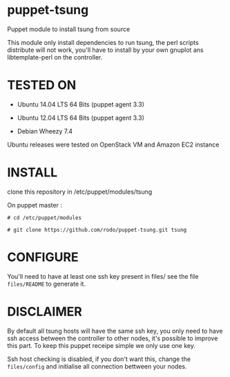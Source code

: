 puppet-tsung
============

Puppet module to install tsung from source

This module only install dependencies to run tsung, the perl scripts
distribute will not work, you'll have to install by your own gnuplot
ans libtemplate-perl on the controller.

TESTED ON
=========

* Ubuntu 14.04 LTS 64 Bits (puppet agent 3.3)

* Ubuntu 12.04 LTS 64 Bits (puppet agent 3.3)

* Debian Wheezy 7.4

Ubuntu releases were tested on OpenStack VM and Amazon EC2 instance

INSTALL
=======

clone this repository in /etc/puppet/modules/tsung

On puppet master :

    # cd /etc/puppet/modules

    # git clone https://github.com/rodo/puppet-tsung.git tsung

CONFIGURE
=========

You'll need to have at least one ssh key present in files/ see the
file `files/README` to generate it.

DISCLAIMER
==========

By default all tsung hosts will have the same ssh key, you only need
to have ssh access between the controller to other nodes, it's
possible to improve this part. To keep this puppet receipe simple we
only use one key.

Ssh host checking is disabled, if you don't want this, change the
`files/config` and initialise all connection bettween your nodes.
